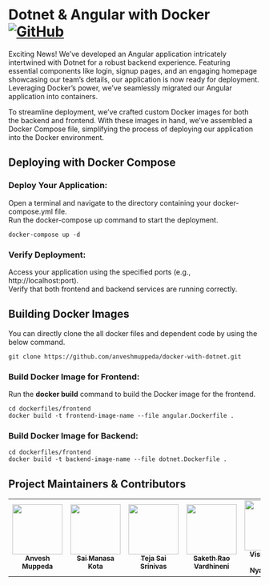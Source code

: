# Dotnet & Angular with Docker [![GitHub](https://img.shields.io/github/license/anveshmuppeda/docker-with-dotnet?color=blue)](https://github.com/anveshmuppeda/docker-with-dotnet/blob/main/LICENSE)


Exciting News! We’ve developed an Angular application intricately intertwined with Dotnet for a robust backend experience. Featuring essential components like login, signup pages, and an engaging homepage showcasing our team’s details, our application is now ready for deployment. Leveraging Docker’s power, we’ve seamlessly migrated our Angular application into containers.  

To streamline deployment, we’ve crafted custom Docker images for both the backend and frontend. With these images in hand, we’ve assembled a Docker Compose file, simplifying the process of deploying our application into the Docker environment.  

## Deploying with Docker Compose  
### Deploy Your Application:  
Open a terminal and navigate to the directory containing your docker-compose.yml file.  
Run the docker-compose up command to start the deployment.  

```
docker-compose up -d
```   

### Verify Deployment:  
Access your application using the specified ports (e.g., http://localhost:port).  
Verify that both frontend and backend services are running correctly.  

## Building Docker Images  
You can directly clone the all docker files and dependent code by using the below command.  
```
git clone https://github.com/anveshmuppeda/docker-with-dotnet.git  
```

### Build Docker Image for Frontend:  
Run the **docker build** command to build the Docker image for the frontend.  
```
cd dockerfiles/frontend  
docker build -t frontend-image-name --file angular.Dockerfile .  
```   

### Build Docker Image for Backend:  
```
cd dockerfiles/frontend  
docker build -t backend-image-name --file dotnet.Dockerfile .
```   

## Project Maintainers & Contributors  
<table>
  <tr>
    <td align="center"><a href="https://anveshmuppeda.github.io/profile/"><img src="https://avatars.githubusercontent.com/u/115966808?v=4" width="100px;" alt=""/><br /><sub><b>Anvesh Muppeda</b></sub></a></td>
    <td align="center"><a href="https://github.com/saimanasak"><img src="https://avatars.githubusercontent.com/u/47205414?v=4" width="100px;" alt=""/><br /><sub><b>Sai Manasa Kota</b></sub></a></td>
    <td align="center"><a href="https://github.com/khajjayamteja"><img src="https://avatars.githubusercontent.com/u/151116058?v=4" width="100px;" alt=""/><br /><sub><b>Teja Sai Srinivas</b></sub></a></td>
    <td align="center"><a href="https://github.com/sakethvardhineni"><img src="https://avatars.githubusercontent.com/u/132186396?v=4" width="100px;" alt=""/><br /><sub><b>Saketh Rao Vardhineni</b></sub></a></td>
    <td align="center"><a href="https://github.com/Vishwasena-Raidu-Nyaramneni"><img src="https://avatars.githubusercontent.com/u/120606838?v=4" width="100px;" alt=""/><br /><sub><b>Vishwasena Raidu Nyaramneni</b></sub></a></td>
  </tr>
</table>  